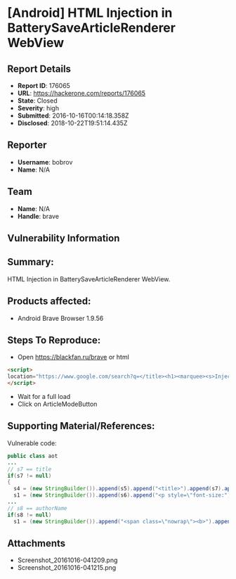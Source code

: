 # [Android] HTML Injection in BatterySaveArticleRenderer WebView

## Report Details
- **Report ID**: 176065
- **URL**: https://hackerone.com/reports/176065
- **State**: Closed
- **Severity**: high
- **Submitted**: 2016-10-16T00:14:18.358Z
- **Disclosed**: 2018-10-22T19:51:14.435Z

## Reporter
- **Username**: bobrov
- **Name**: N/A

## Team
- **Name**: N/A
- **Handle**: brave

## Vulnerability Information
## Summary:

HTML Injection in BatterySaveArticleRenderer WebView.

## Products affected: 

 * Android Brave Browser 1.9.56

## Steps To Reproduce:

 * Open https://blackfan.ru/brave or html

```html
<script>
location="https://www.google.com/search?q=</title><h1><marquee><s>Injection<!--"
</script>
```
* Wait for a full load
* Click on ArticleModeButton

## Supporting Material/References:

Vulnerable code:
```java
public class aot
...
// s7 == title
if(s7 != null)
{
  s4 = (new StringBuilder()).append(s5).append("<title>").append(s7).append("</title>").toString();
  s1 = (new StringBuilder()).append(s6).append("<p style=\"font-size:").append(s1).append(";line-height:120%;font-weight:bold;margin:").append(s3).append(" 0px 12px 0px\">").append(s7).append("</p>").toString();
...
// s8 == authorName
if(s8 != null)
  s1 = (new StringBuilder()).append("<span class=\"nowrap\"><b>").append(s8).append("</b>,</span> ").toString();
```


## Attachments
- Screenshot_20161016-041209.png
- Screenshot_20161016-041215.png
